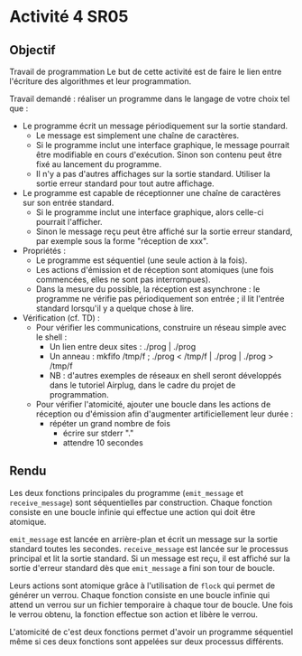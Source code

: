 # Activité 4 SR05

## Objectif

Travail de programmation
Le but de cette activité est de faire le lien entre l'écriture des algorithmes et leur programmation.

Travail demandé : réaliser un programme dans le langage de votre choix tel que :

- Le programme écrit un message périodiquement sur la sortie standard.
  - Le message est simplement une chaîne de caractères.
  - Si le programme inclut une interface graphique, le message pourrait être modifiable en cours d'exécution. Sinon son contenu peut être fixé au lancement du programme.
  - Il n'y a pas d'autres affichages sur la sortie standard. Utiliser la sortie erreur standard pour tout autre affichage.
- Le programme est capable de réceptionner une chaîne de caractères sur son entrée standard.
  - Si le programme inclut une interface graphique, alors celle-ci pourrait l'afficher.
  - Sinon le message reçu peut être affiché sur la sortie erreur standard, par exemple sous la forme "réception de xxx".
- Propriétés :
  - Le programme est séquentiel (une seule action à la fois).
  - Les actions d'émission et de réception sont atomiques (une fois commencées, elles ne sont pas interrompues).
  - Dans la mesure du possible, la réception est asynchrone : le programme ne vérifie pas périodiquement son entrée ; il lit l'entrée standard lorsqu'il y a quelque chose à lire.
- Vérification (cf. TD) :
  - Pour vérifier les communications, construire un réseau simple avec le shell :
    - Un lien entre deux sites : ./prog | ./prog
    - Un anneau : mkfifo /tmp/f ; ./prog < /tmp/f | ./prog | ./prog > /tmp/f
    - NB : d'autres exemples de réseaux en shell seront développés dans le tutoriel Airplug, dans le cadre du projet de programmation.
  - Pour vérifier l'atomicité, ajouter une boucle dans les actions de réception ou d'émission afin d'augmenter artificiellement leur durée :
    - répéter un grand nombre de fois
      - écrire sur stderr "."
      - attendre 10 secondes

## Rendu

Les deux fonctions principales du programme (`emit_message` et `receive_message`) sont séquentielles par construction. Chaque fonction consiste en une boucle infinie qui effectue une action qui doit être atomique.

`emit_message` est lancée en arrière-plan et écrit un message sur la sortie standard toutes les secondes. `receive_message` est lancée sur le processus principal et lit la sortie standard. Si un message est reçu, il est affiché sur la sortie d'erreur standard dès que `emit_message` a fini son tour de boucle.

Leurs actions sont atomique grâce à l'utilisation de `flock` qui permet de générer un verrou. Chaque fonction consiste en une boucle infinie qui attend un verrou sur un fichier temporaire à chaque tour de boucle. Une fois le verrou obtenu, la fonction effectue son action et libère le verrou.

L'atomicité de c'est deux fonctions permet d'avoir un programme séquentiel même si ces deux fonctions sont appelées sur deux processus différents.
